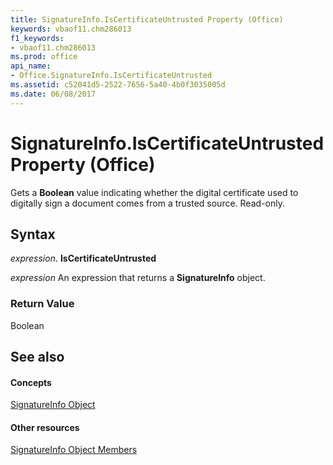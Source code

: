 ```yaml
---
title: SignatureInfo.IsCertificateUntrusted Property (Office)
keywords: vbaof11.chm286013
f1_keywords:
- vbaof11.chm286013
ms.prod: office
api_name:
- Office.SignatureInfo.IsCertificateUntrusted
ms.assetid: c52041d5-2522-7656-5a40-4b0f3035005d
ms.date: 06/08/2017
---
```



# SignatureInfo.IsCertificateUntrusted Property (Office)

Gets a **Boolean** value indicating whether the digital certificate used to digitally sign a document comes from a trusted source. Read-only.


## Syntax

 _expression_. **IsCertificateUntrusted**

 _expression_ An expression that returns a **SignatureInfo** object.


### Return Value

Boolean


## See also


#### Concepts


[SignatureInfo Object](signatureinfo-object-office.md)
#### Other resources


[SignatureInfo Object Members](signatureinfo-members-office.md)

